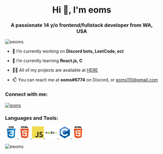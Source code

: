<h1 align="center">Hi 👋, I'm eoms</h1>
<h3 align="center">A passionate 14 y/o frontend/fullstack developer from WA, USA</h3>

<p align="left"> <img src="https://komarev.com/ghpvc/?username=eeoms&label=Profile%20views&color=0e75b6&style=flat" alt="eeoms" /> </p>

- 🔭 I’m currently working on **Discord bots, LeetCode, ect**

- 🌱 I’m currently learning **React.js, C**

- 👨‍💻 All of my projects are available at [HERE](https://www.youtube.com/channel/UCKis3JiI3NP1wX7YXdn53ng/featured)

- 📫 You can reach me at **eoms#6774** on Discord, or eoms110@gmail.com

<h3 align="left">Connect with me:</h3>
<p align="left">
<a href="https://www.youtube.com/channel/UCKis3JiI3NP1wX7YXdn53ng" target="blank"><img align="center" src="https://raw.githubusercontent.com/rahuldkjain/github-profile-readme-generator/master/src/images/icons/Social/youtube.svg" alt="eoms" height="30" width="40" /></a>
</p>

<h3 align="left">Languages and Tools:</h3>
<p align="left"> <a href="https://www.w3schools.com/css/" target="_blank" rel="noreferrer"> <img src="https://raw.githubusercontent.com/devicons/devicon/master/icons/css3/css3-original-wordmark.svg" alt="css3" width="40" height="40"/> </a> <a href="https://www.w3.org/html/" target="_blank" rel="noreferrer"> <img src="https://raw.githubusercontent.com/devicons/devicon/master/icons/html5/html5-original-wordmark.svg" alt="html5" width="40" height="40"/> </a> <a href="https://developer.mozilla.org/en-US/docs/Web/JavaScript" target="_blank" rel="noreferrer"> <img src="https://raw.githubusercontent.com/devicons/devicon/master/icons/javascript/javascript-original.svg" alt="javascript" width="40" height="40"/> </a> <a href="https://nodejs.org" target="_blank" rel="noreferrer"> <img src="https://raw.githubusercontent.com/devicons/devicon/master/icons/nodejs/nodejs-original-wordmark.svg" alt="nodejs" width="40" height="40"/> </a> <a href="https://reactjs.org/" target="_blank" rel="noreferrer"> <img src="https://raw.githubusercontent.com/devicons/devicon/master/icons/c/c-original.svg" alt="C" width="40" height="40"/> </a> <a href="https://www.w3.org/c/" target="_blank" rel="noreferrer"> <img src="https://raw.githubusercontent.com/devicons/devicon/master/icons/html5/html5-original-wordmark.svg" alt="html5" width="40" height="40"/> </a> </p>

<p><img align="center" src="https://github-readme-stats.vercel.app/api/top-langs?username=eeoms&show_icons=true&locale=en&layout=compact" alt="eeoms" /></p>
